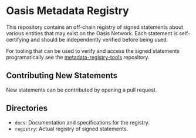 # Oasis Metadata Registry

This repository contains an off-chain registry of signed statements about
various entities that may exist on the Oasis Network. Each statement is
self-certifying and should be independently verified before being used.

For tooling that can be used to verify and access the signed statements
programatically see the [metadata-registry-tools] repository.

<!-- markdownlint-disable line-length -->
[metadata-registry-tools]: https://github.com/oasisprotocol/metadata-registry-tools
<!-- markdownlint-enable line-length -->

## Contributing New Statements

New statements can be contributed by opening a pull request.

## Directories

* `docs`: Documentation and specifications for the registry.
* `registry`: Actual registry of signed statements.

